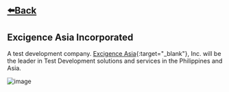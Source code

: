 ## [⬅️Back](./)

## Excigence Asia Incorporated
A test development company. [Excigence Asia](https://www.excigence.com/customers/){:target="_blank"}, Inc. will be the leader in Test Development solutions and services in the Philippines and Asia.

![image](https://github.com/greatcyan/cyrus-baruc-data-analytics-portfolio/assets/95137493/ee08d305-13a3-4c79-903b-23d717fb96a8)
